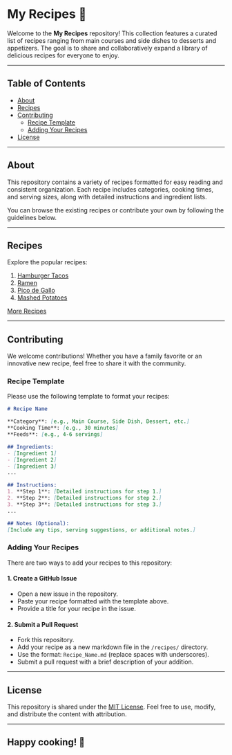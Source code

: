 # My Recipes 🍴

Welcome to the **My Recipes** repository! This collection features a curated list of recipes ranging from main courses and side dishes to desserts and appetizers. The goal is to share and collaboratively expand a library of delicious recipes for everyone to enjoy.  

---

## Table of Contents
- [About](#about)  
- [Recipes](#recipes)  
- [Contributing](#contributing)  
  - [Recipe Template](#recipe-template)  
  - [Adding Your Recipes](#adding-your-recipes)  
- [License](#license)  

---

## About

This repository contains a variety of recipes formatted for easy reading and consistent organization. Each recipe includes categories, cooking times, and serving sizes, along with detailed instructions and ingredient lists.

You can browse the existing recipes or contribute your own by following the guidelines below.  

---

## Recipes

Explore the popular recipes:  

1. [Hamburger Tacos](Recipes/Hamburger_Tacos.md)
2. [Ramen](Recipes/Ramen.md)  
3. [Pico de Gallo](Recipes/Pico_de_Gallo.md)  
4. [Mashed Potatoes](Recipes/Mashed_Potatoes.md)

[More Recipes](Recipes/)

---

## Contributing

We welcome contributions! Whether you have a family favorite or an innovative new recipe, feel free to share it with the community.

### Recipe Template

Please use the following template to format your recipes:

```markdown
# Recipe Name

**Category**: [e.g., Main Course, Side Dish, Dessert, etc.]  
**Cooking Time**: [e.g., 30 minutes]  
**Feeds**: [e.g., 4-6 servings]  

## Ingredients:
- [Ingredient 1]  
- [Ingredient 2]  
- [Ingredient 3]  
...  

## Instructions:
1. **Step 1**: [Detailed instructions for step 1.]  
2. **Step 2**: [Detailed instructions for step 2.]  
3. **Step 3**: [Detailed instructions for step 3.]  
...  

## Notes (Optional):
[Include any tips, serving suggestions, or additional notes.]  
```

### Adding Your Recipes

There are two ways to add your recipes to this repository:

#### 1. Create a GitHub Issue
- Open a new issue in the repository.
- Paste your recipe formatted with the template above.
- Provide a title for your recipe in the issue.

#### 2. Submit a Pull Request
- Fork this repository.  
- Add your recipe as a new markdown file in the `/recipes/` directory.  
- Use the format: `Recipe_Name.md` (replace spaces with underscores).  
- Submit a pull request with a brief description of your addition.

---

## License

This repository is shared under the [MIT License](LICENSE). Feel free to use, modify, and distribute the content with attribution.

---

## Happy cooking! 🍳  
